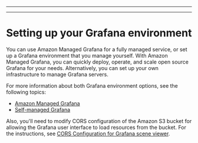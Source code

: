 --------

--------

# Setting up your Grafana environment<a name="grafana-environment"></a>

You can use Amazon Managed Grafana for a fully managed service, or set up a Grafana environment that you manage yourself\. With Amazon Managed Grafana, you can quickly deploy, operate, and scale open source Grafana for your needs\. Alternatively, you can set up your own infrastructure to manage Grafana servers\.

For more information about both Grafana environment options, see the following topics:
+ [Amazon Managed Grafana](amazon-managed-grafana.md)
+ [Self\-managed Grafana](self-managed-grafana.md)

Also, you'll need to modify CORS configuration of the Amazon S3 bucket for allowing the Grafana user interface to load resources from the bucket. For the instructions, see [CORS Configuration for Grafana scene viewer](cors-configuration-grafana.md)\. 